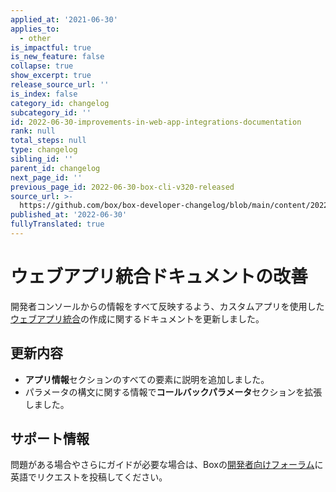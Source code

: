 ```yaml
---
applied_at: '2021-06-30'
applies_to:
  - other
is_impactful: true
is_new_feature: false
collapse: true
show_excerpt: true
release_source_url: ''
is_index: false
category_id: changelog
subcategory_id: ''
id: 2022-06-30-improvements-in-web-app-integrations-documentation
rank: null
total_steps: null
type: changelog
sibling_id: ''
parent_id: changelog
next_page_id: ''
previous_page_id: 2022-06-30-box-cli-v320-released
source_url: >-
  https://github.com/box/box-developer-changelog/blob/main/content/2022/06-30-improvements-in-web-app-integrations-documentation.md
published_at: '2022-06-30'
fullyTranslated: true
---
```

# ウェブアプリ統合ドキュメントの改善

開発者コンソールからの情報をすべて反映するよう、カスタムアプリを使用した[ウェブアプリ統合][1]の作成に関するドキュメントを更新しました。

<!-- more -->

## 更新内容

* **アプリ情報**セクションのすべての要素に説明を追加しました。
* パラメータの構文に関する情報で**コールバックパラメータ**セクションを拡張しました。

## サポート情報

問題がある場合やさらにガイドが必要な場合は、Boxの[開発者向けフォーラム][2]に英語でリクエストを投稿してください。

[1]: g://applications/web-app-integrations/configure

[2]: https://support.box.com/hc/en-us/community/topics/360001932973-Platform-and-Developer-Forum
